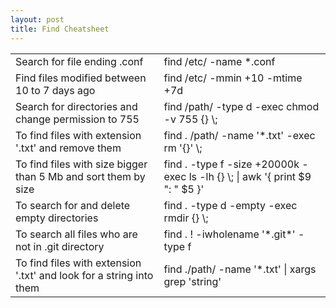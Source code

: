 ```yaml
---
layout: post
title: Find Cheatsheet
---
```


<table>
  <tr>
    <td>Search for file ending .conf</td>
    <td>find /etc/ -name *.conf</td>
  </tr>
  <tr>
    <td>Find files modified between 10 to 7 days ago</td>
    <td>find /etc/ -mmin +10 -mtime +7d</td>
  </tr>
  <tr>
    <td>Search for directories and change permission to 755</td>
    <td>find /path/ -type d -exec chmod -v 755 {} \;</td>
  </tr>
  <tr>
    <td>To find files with extension '.txt' and remove them</td>
    <td>find . /path/ -name '*.txt' -exec rm '{}' \;</td>
  </tr>
  <tr>
    <td>To find files with size bigger than 5 Mb and sort them by size</td>
    <td>find . -type f -size +20000k -exec ls -lh {} \; | awk '{ print $9 ": " $5 }'</td>
  </tr>
  <tr>
    <td>To search for and delete empty directories</td>
    <td>find . -type d -empty -exec rmdir {} \;</td>
  </tr>
  <tr>
    <td>To search all files who are not in .git directory</td>
    <td>find . ! -iwholename '*.git*' -type f</td>
  </tr>
  <tr>
    <td>To find files with extension '.txt' and look for a string into them</td>
    <td>find ./path/ -name '*.txt' | xargs grep 'string'</td>
  </tr>
</table>
